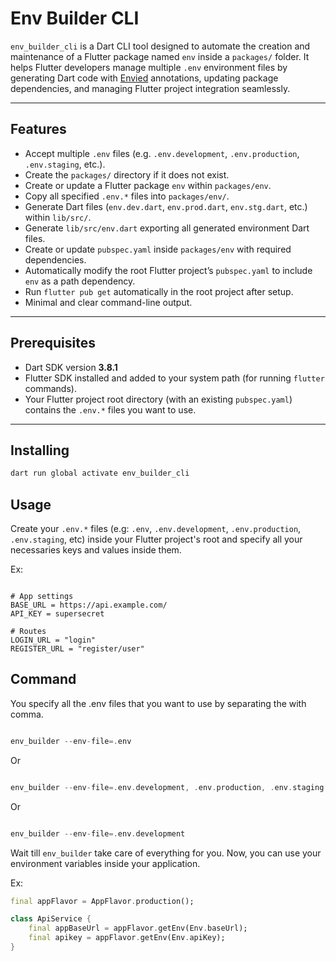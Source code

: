 # Env Builder CLI

`env_builder_cli` is a Dart CLI tool designed to automate the creation and maintenance of a Flutter package named `env` inside a `packages/` folder. It helps Flutter developers manage multiple `.env` environment files by generating Dart code with [Envied](https://pub.dev/packages/envied) annotations, updating package dependencies, and managing Flutter project integration seamlessly.

---

## Features

- Accept multiple `.env` files (e.g. `.env.development`, `.env.production`, `.env.staging`, etc.).
- Create the `packages/` directory if it does not exist.
- Create or update a Flutter package `env` within `packages/env`.
- Copy all specified `.env.*` files into `packages/env/`.
- Generate Dart files (`env.dev.dart`, `env.prod.dart`, `env.stg.dart`, etc.) within `lib/src/`.
- Generate `lib/src/env.dart` exporting all generated environment Dart files.
- Create or update `pubspec.yaml` inside `packages/env` with required dependencies.
- Automatically modify the root Flutter project’s `pubspec.yaml` to include `env` as a path dependency.
- Run `flutter pub get` automatically in the root project after setup.
- Minimal and clear command-line output.

---

## Prerequisites

- Dart SDK version **3.8.1**
- Flutter SDK installed and added to your system path (for running `flutter` commands).
- Your Flutter project root directory (with an existing `pubspec.yaml`) contains the `.env.*` files you want to use.

---

## Installing

```dart
dart run global activate env_builder_cli

```

## Usage

Create your `.env.*` files (e.g: `.env`, `.env.development`, `.env.production`, `.env.staging`, etc) inside your Flutter project's root and specify all your necessaries keys and values inside them.

Ex:

```env

# App settings
BASE_URL = https://api.example.com/
API_KEY = supersecret

# Routes
LOGIN_URL = "login"
REGISTER_URL = "register/user"

```

## Command

You specify all the .env files that you want to use by separating the with comma.

```dart

env_builder --env-file=.env

```

Or

```dart

env_builder --env-file=.env.development, .env.production, .env.staging

```

Or

```dart

env_builder --env-file=.env.development

```

Wait till `env_builder` take care of everything for you.
Now, you can use your environment variables inside your application.

Ex:

```dart
final appFlavor = AppFlavor.production();

class ApiService {
    final appBaseUrl = appFlavor.getEnv(Env.baseUrl);
    final apikey = appFlavor.getEnv(Env.apiKey);
}

```